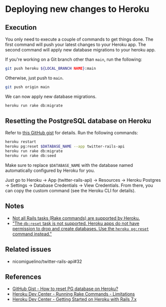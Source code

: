 # Deploying new changes to Heroku



## Execution

You only need to execute a couple of commands to get things done. The first
command will push your latest changes to your Heroku app. The second command
will apply new database migrations to your heroku app.

If you're working on a Git branch other than `main`, run the following:

```bash
git push heroku ${LOCAL_BRANCH NAME}:main
```

Otherwise, just push to `main`.

```bash
git push origin main
```

We can now apply new database migrations.

```bash
heroku run rake db:migrate
```



## Resetting the PostgreSQL database on Heroku

Refer to [this GitHub gist][1] for details. Run the following commands:

```bash
heroku restart
heroku pg:reset $DATABASE_NAME --app twitter-rails-api
heroku run rake db:migrate
heroku run rake db:seed
```

Make sure to replace `$DATABASE_NAME` with the database named automatically
configured by Heroku for you.

Just go to Heroku &rarr; App (twitter-rails-api) &rarr; Resources &rarr; Heroku
Postgres &rarr; Settings &rarr; Database Credentials &rarr; View Credentials.
From there, you can copy the custom command (see the Heroku CLI for details).



## Notes

- [Not all Rails tasks (Rake commands) are supported by Heroku.][2]
- ["The `db:reset` task is not supported. Heroku apps do not have permission to
drop and create databases. Use the `heroku pg:reset` command instead."][2]



## Related issues

- nicomiguelino/twitter-rails-api#32



## References

- [GitHub Gist - How to reset PG database on Heroku?][1]
- [Heroku Dev Center - Running Rake Commands - Limitations][2]
- [Heroku Dev Center - Getting Started on Heroku with Rails 7.x][3]


[1]: https://gist.github.com/zulhfreelancer/ea140d8ef9292fa9165e
[2]: https://devcenter.heroku.com/articles/rake#limitations
[3]: https://devcenter.heroku.com/articles/getting-started-with-rails7
